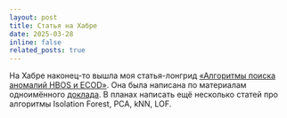 ```yaml
---
layout: post
title: Статья на Хабре
date: 2025-03-28
inline: false
related_posts: true
---
```


На Хабре наконец-то вышла моя статья-лонгрид [«Алгоритмы поиска аномалий HBOS и ECOD»](https://habr.com/ru/companies/garda/articles/895148/). Она была написана по материалам одноимённого [доклада](https://onixlas.github.io/talks/anomaly_hbos_ecod/). В планах написать ещё несколько статей про алгоритмы Isolation Forest, PCA, kNN, LOF.
